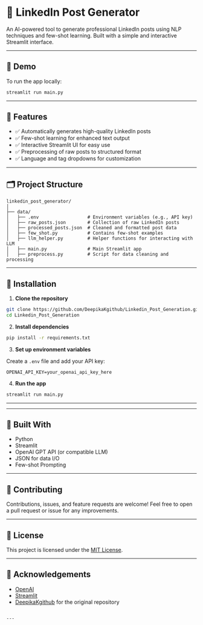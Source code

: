 
# 🧠 LinkedIn Post Generator

An AI-powered tool to generate professional LinkedIn posts using NLP techniques and few-shot learning. Built with a simple and interactive Streamlit interface.

---

## 🚀 Demo

To run the app locally:

```bash
streamlit run main.py
````

---

## 📌 Features

* ✅ Automatically generates high-quality LinkedIn posts
* ✅ Few-shot learning for enhanced text output
* ✅ Interactive Streamlit UI for easy use
* ✅ Preprocessing of raw posts to structured format
* ✅ Language and tag dropdowns for customization

---

## 🗂️ Project Structure

```
linkedin_post_generator/
│
├── data/
│   ├── .env                  # Environment variables (e.g., API key)
│   ├── raw_posts.json        # Collection of raw LinkedIn posts
│   ├── processed_posts.json  # Cleaned and formatted post data
│   ├── few_shot.py           # Contains few-shot examples
│   ├── llm_helper.py         # Helper functions for interacting with LLM
│   ├── main.py               # Main Streamlit app
│   ├── preprocess.py         # Script for data cleaning and processing
```

---

## 🔧 Installation

1. **Clone the repository**

```bash
git clone https://github.com/DeepikaKgithub/Linkedin_Post_Generation.git
cd Linkedin_Post_Generation
```

2. **Install dependencies**

```bash
pip install -r requirements.txt
```

3. **Set up environment variables**

Create a `.env` file and add your API key:

```
OPENAI_API_KEY=your_openai_api_key_here
```

4. **Run the app**

```bash
streamlit run main.py
```

---


---

## 🤖 Built With

* Python
* Streamlit
* OpenAI GPT API (or compatible LLM)
* JSON for data I/O
* Few-shot Prompting

---

## 🤝 Contributing

Contributions, issues, and feature requests are welcome!
Feel free to open a pull request or issue for any improvements.

---

## 📄 License

This project is licensed under the [MIT License](LICENSE).

---

## 🙏 Acknowledgements

* [OpenAI](https://openai.com/)
* [Streamlit](https://streamlit.io/)
* [DeepikaKgithub](https://github.com/DeepikaKgithub) for the original repository

```

---


```
